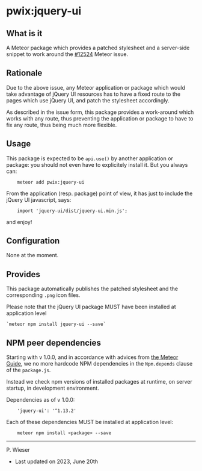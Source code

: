 # pwix:jquery-ui

## What is it

A Meteor package which provides a patched stylesheet and a server-side snippet to work around the [#12524](https://github.com/meteor/meteor/issues/12524) Meteor issue.

## Rationale

Due to the above issue, any Meteor application or package which would take advantage of jQuery UI resources has to have a fixed route to the pages which use jQuery UI, and patch the stylesheet accordingly.

As described in the issue form, this package provides a work-around which works with any route, thus preventing the application or package to have to fix any route, thus being much more flexible.

## Usage

This package is expected to be `api.use()` by another application or package: you should not even have to explicitely install it. But you always can:

```
    meteor add pwix:jquery-ui
```

From the application (resp. package) point of view, it has just to include the jQuery UI javascript, says:

```
    import 'jquery-ui/dist/jquery-ui.min.js';
```
and enjoy!

## Configuration

None at the moment.

## Provides

This package automatically publishes the patched stylesheet and the corresponding `.png` icon files.

Please note that the jQuery UI package MUST have been installed at application level

    `meteor npm install jquery-ui --save`

## NPM peer dependencies

Starting with v 1.0.0, and in accordance with advices from [the Meteor Guide](https://guide.meteor.com/writing-atmosphere-packages.html#peer-npm-dependencies), we no more hardcode NPM dependencies in the `Npm.depends` clause of the `package.js`. 

Instead we check npm versions of installed packages at runtime, on server startup, in development environment.

Dependencies as of v 1.0.0:
```
    'jquery-ui': '^1.13.2'
```
Each of these dependencies MUST be installed at application level:
```
    meteor npm install <package> --save
```
---
P. Wieser
- Last updated on 2023, June 20th
